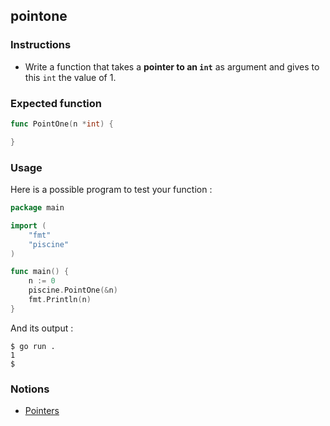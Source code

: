## pointone

### Instructions

- Write a function that takes a **pointer to an `int`** as argument and gives to this `int` the value of 1.

### Expected function

```go
func PointOne(n *int) {

}
```

### Usage

Here is a possible program to test your function :

```go
package main

import (
	"fmt"
	"piscine"
)

func main() {
	n := 0
	piscine.PointOne(&n)
	fmt.Println(n)
}
```

And its output :

```console
$ go run .
1
$
```

### Notions

- [Pointers](https://golang.org/ref/spec#Pointer_types)